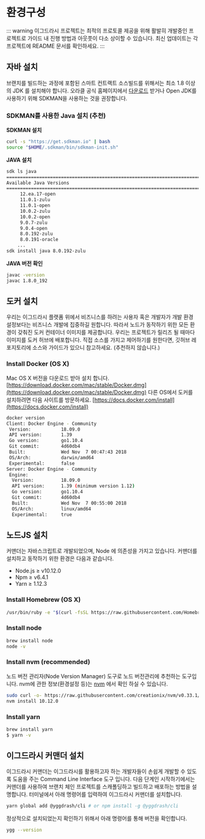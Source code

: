 # 환경구성
::: warning
이그드라시 프로젝트는 최적의 프로토콜 제공을 위해 활발히 개발중인 프로젝트로 가이드 내 진행 방법과 아웃풋이 다소 상이할 수 있습니다. 최신 업데이트는 각 프로젝트에 README 문서를 확인하세요.
:::
## 자바 설치
브랜치를 빌드하는 과정에 포함된 스마트 컨트랙트 소스빌드를 위해서는 최소 1.8 이상의 JDK 를 설치해야 합니다.
오라클 공식 홈페이지에서 [다운로드](https://www.oracle.com/technetwork/java/javase/overview/index.html) 받거나 Open JDK를 사용하기 위해 SDKMAN을 사용하는 것을 권장합니다.

### SDKMAN를 사용한 Java 설치 (추천)
**SDKMAN 설치**
```bash
curl -s "https://get.sdkman.io" | bash
source "$HOME/.sdkman/bin/sdkman-init.sh"
```

**JAVA 설치**
```bash
sdk ls java
================================================================================
Available Java Versions
================================================================================
     12.ea.17-open
     11.0.1-zulu
     11.0.1-open
     10.0.2-zulu
     10.0.2-open
     9.0.7-zulu
     9.0.4-open
     8.0.192-zulu
     8.0.191-oracle
    ...
sdk install java 8.0.192-zulu
```
**JAVA 버전 확인**
```bash
javac -version
javac 1.8.0_192
```
## 도커 설치
우리는 이그드라시 플랫폼 위에서 비즈니스를 하려는 사용자 혹은 개발자가 개발 환경 설정보다는 비즈니스 개발에 집중하길 원합니다. 따라서 노드가 동작하기 위한 모든 환경이 갖춰진 도커 컨테이너 이미지를 제공합니다. 우리는 프로젝트가 릴리즈 될 때마다 이미지를 도커 허브에 배포합니다.
직접 소스를 가지고 제어하기를 원한다면, 깃허브 레포지토리에 소스와 가이드가 있으니 참고하세요. (추천하지 않습니다.)
### Install Docker (OS X)
Mac OS X 버전을 다운로드 받아 설치 합니다. [https://download.docker.com/mac/stable/Docker.dmg](https://download.docker.com/mac/stable/Docker.dmg)
다른 OS에서 도커를 설치하려면 다음 사이트를 방문하세요. [https://docs.docker.com/install](https://docs.docker.com/install)
```bash
docker version
Client: Docker Engine - Community
 Version:           18.09.0
 API version:       1.39
 Go version:        go1.10.4
 Git commit:        4d60db4
 Built:             Wed Nov  7 00:47:43 2018
 OS/Arch:           darwin/amd64
 Experimental:      false
Server: Docker Engine - Community
 Engine:
  Version:          18.09.0
  API version:      1.39 (minimum version 1.12)
  Go version:       go1.10.4
  Git commit:       4d60db4
  Built:            Wed Nov  7 00:55:00 2018
  OS/Arch:          linux/amd64
  Experimental:     true
```
## 노드JS 설치
커맨더는 자바스크립트로 개발되었으며, Node 에 의존성을 가지고 있습니다. 
커맨더를 설치하고 동작하기 위한 환경은 다음과 같습니다.
- Node.js ≥ v10.12.0
- Npm ≥ v6.4.1
- Yarn ≥ 1.12.3
### Install Homebrew (OS X)
```bash
/usr/bin/ruby -e "$(curl -fsSL https://raw.githubusercontent.com/Homebrew/install/master/install)"
```
### Install node
```bash
brew install node
node -v
```
### Install nvm (recommended)
노드 버전 관리자(Node Version Manager) 도구로 노드 버전관리에 추천하는 도구입니다. nvm에 관한 정보(환경설정 등)는 [nvm](https://formulae.brew.sh/formula/nvm) 에서 확인 하실 수 있습니다.
```bash
sudo curl -o- https://raw.githubusercontent.com/creationix/nvm/v0.33.1/install.sh | bash
nvm install 10.12.0
```
### Install yarn
```bash
brew install yarn
$ yarn -v
```
## 이그드라시 커맨더 설치
이그드라시 커맨더는 이그드라시를 활용하고자 하는 개발자들이 손쉽게 개발할 수 있도록 도움을 주는 Command Line Interface 도구 입니다. 다음 단계인 시작하기에서는 커맨더를 사용하여 브랜치 체인 프로젝트를 스캐폴딩하고 빌드하고 배포하는 방법을 설명합니다.
터미널에서 아래 명령어를 입력하여 이그드라시 커맨더를 설치합니다.
```bash
yarn global add @yggdrash/cli # or npm install -g @yggdrash/cli
```
정상적으로 설치되었는지 확인하기 위해서 아래 명령어를 통해 버전을 확인합니다.
```bash
ygg --version
```

